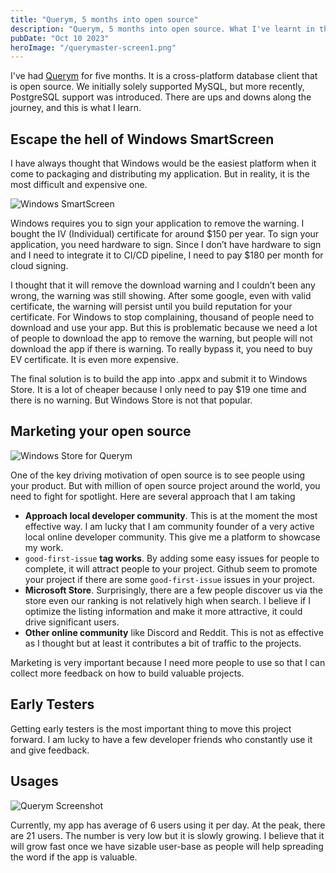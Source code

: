 ```yaml
---
title: "Querym, 5 months into open source"
description: "Querym, 5 months into open source. What I've learnt in these 5 months"
pubDate: "Oct 10 2023"
heroImage: "/querymaster-screen1.png"
---
```


I've had [Querym](https://github.com/querymx/Querym) for five months. It is a cross-platform database client that is open source. We initially solely supported MySQL, but more recently, PostgreSQL support was introduced. There are ups and downs along the journey, and this is what I learn.

## Escape the hell of Windows SmartScreen

I have always thought that Windows would be the easiest platform when it come to packaging and distributing my application. But in reality, it is the most difficult and expensive one.

![Windows SmartScreen](/windows-smartscreen.png)

Windows requires you to sign your application to remove the warning. I bought the IV (Individual) certificate for around $150 per year. To sign your application, you need hardware to sign. Since I don’t have hardware to sign and I need to integrate it to CI/CD pipeline, I need to pay $180 per month for cloud signing.

I thought that it will remove the download warning and I couldn’t been any wrong, the warning was still showing. After some google, even with valid certificate, the warning will persist until you build reputation for your certificate. For Windows to stop complaining, thousand of people need to download and use your app. But this is problematic because we need a lot of people to download the app to remove the warning, but people will not download the app if there is warning. To really bypass it, you need to buy EV certificate. It is even more expensive.

The final solution is to build the app into .appx and submit it to Windows Store. It is a lot of cheaper because I only need to pay $19 one time and there is no warning. But Windows Store is not that popular.

## Marketing your open source

![Windows Store for Querym](/microsoft-store-querym.png)

One of the key driving motivation of open source is to see people using your product. But with million of open source project around the world, you need to fight for spotlight. Here are several approach that I am taking

- **Approach local developer community**. This is at the moment the most effective way. I am lucky that I am community founder of a very active local online developer community. This give me a platform to showcase my work.
- `good-first-issue` **tag works**. By adding some easy issues for people to complete, it will attract people to your project. Github seem to promote your project if there are some `good-first-issue` issues in your project.
- **Microsoft Store**. Surprisingly, there are a few people discover us via the store even our ranking is not relatively high when search. I believe if I optimize the listing information and make it more attractive, it could drive significant users.
- **Other online community** like Discord and Reddit. This is not as effective as I thought but at least it contributes a bit of traffic to the projects.

Marketing is very important because I need more people to use so that I can collect more feedback on how to build valuable projects.

## Early Testers

Getting early testers is the most important thing to move this project forward. I am lucky to have a few developer friends who constantly use it and give feedback.

## Usages

![Querym Screenshot](/querymaster-screen1.png)

Currently, my app has average of 6 users using it per day. At the peak, there are 21 users. The number is very low but it is slowly growing. I believe that it will grow fast once we have sizable user-base as people will help spreading the word if the app is valuable.
